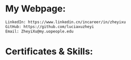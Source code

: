 # My Webpage:

```bash
LinkedIn: https://www.linkedin.cn/incareer/in/zheyixu
GitHub: https://github.com/luciaxuzheyi
Email: ZheyiXu@my.uopeople.edu
```

# Certificates & Skills:

```bash

```
